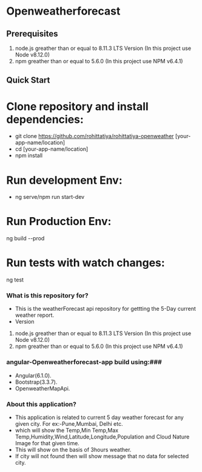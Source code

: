 # Openweatherforecast

## Prerequisites
1. node.js greather than or equal to 8.11.3 LTS Version (In this project use Node v8.12.0)
2. npm greather than or equal to 5.6.0 (In this project use NPM v6.4.1)

## Quick Start
# Clone repository and install dependencies:
  * git clone https://github.com/rohittatiya/rohittatiya-openweather [your-app-name/location]
  * cd [your-app-name/location]
  * npm install 

# Run development Env:  
  * ng serve/npm run start-dev

# Run Production Env:  
  ng build --prod

# Run tests with watch changes:  
  ng test

### What is this repository for? ###

* This is the weatherForecast api repository for gettting the 5-Day current weather report.
* Version 
1. node.js greather than or equal to 8.11.3 LTS Version (In this project use Node v8.12.0)
2. npm greather than or equal to 5.6.0 (In this project use NPM v6.4.1)

### angular-Openweatherforecast-app build using:###

* Angular(6.1.0).
* Bootstrap(3.3.7).
* OpenweatherMapApi.

### About this application? ###

* This application is related to current 5 day weather forecast for any given city. For ex:-Pune,Mumbai,     Delhi etc.
* which will show the Temp,Min Temp,Max Temp,Humidity,Wind,Latitude,Longitude,Population and Cloud Nature    Image for that given time.
* This will show on the basis of 3hours weather.
* If city will not found then will show message that no data for selected city.